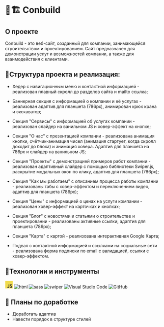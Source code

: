 👷🏗️ Conbuild
==========================

О проекте 
------------

Conbuild - это веб-сайт, созданный для компании, занимающейся строительством и проектированием. Сайт предназначен для демонстрации услуг и возможностей компании, а также для взаимодействия с клиентами.

📁Структура проекта и реализация:
-----------------


* Хедер с навигационным меню и контактной информацией - реализован плавный скролл до разделов сайта и mailto ссылка;

* Баннерная секция с информацией о компании и её услугах - реализован адаптив для планшета (786px), анимирован крюк крана и экскаватор;
  
* Секция "Сервисы" с информацией об услугах компании - реализован слайдер на ванильном JS и ховер-эффект на кнопке;
  
* Секция "О нас" с презентацией компании - реализована анимация кнопки, счётчик-анимация чисел (анимация стартует, когда скролл доходит до блока) и анимация ховера. Адаптив для планшета на 786px и слайдер на ванильном JS;

* Секция "Проекты" с демонстрацией примеров работ компании - реализован адаптивный слайдер с помощью библиотеки Swiper.js, раскрытие модальных окон по клику, адаптив для планшета (786px);

* Секция "Как мы работаем" с описанием процесса работы компании - реализованы табы с ховер-эффектом и переключением видео, адаптив для планшета (786px);

* Секция "Цены" с информацией о ценах на услуги компании - реализован ховер-эффект на карточках и кнопках;

* Секция "Блог" с новостями и статьями о строительстве и проектировании - реализованы активные ссылки, адаптив для планшета (786px);

* Секция "Карта" с картой - реализована интерактивная Google Карта;

* Подвал с контактной информацией и ссылками на социальные сети - реализована форма подписки по email с валидацией, ссылки с ховер-эффектом. 

📐Технологии и инструменты 
-------------------------

<p >

<img src="https://raw.githubusercontent.com/devicons/devicon/master/icons/javascript/javascript-original.svg" alt="javascript" width="25" height="25" />
<img src="https://cdn.jsdelivr.net/gh/devicons/devicon@latest/icons/html5/html5-original.svg" alt="html" width="25" height="25" />
<img src="https://cdn.jsdelivr.net/gh/devicons/devicon@latest/icons/sass/sass-original.svg" alt="sass" width="25" height="25"/>
<img src="https://cdn.jsdelivr.net/gh/devicons/devicon@latest/icons/swiper/swiper-original.svg" alt="swiper" width="25" height="25" />
<img  alt="Visual Studio Code" width="25" height="25" src="https://cdn.jsdelivr.net/gh/devicons/devicon/icons/vscode/vscode-original.svg"  />
<img  alt="GitHub"  src="https://user-images.githubusercontent.com/3369400/139447912-e0f43f33-6d9f-45f8-be46-2df5bbc91289.png" width="25" height="25" />
</p>

🧱 Планы по доработке 
-------------------------
*  Доработать адаптив 
*  Навести порядок в структуре стилей
